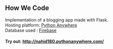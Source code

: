 ﻿## How We Code
Implementation of a blogging app made with Flask. <br>
Hosting platform: [Python Anywhere](https://www.pythonanywhere.com/) <br>
Database used : [Firebase](https://firebase.google.com/)
#### Try out: http://nahid180.pythonanywhere.com/
